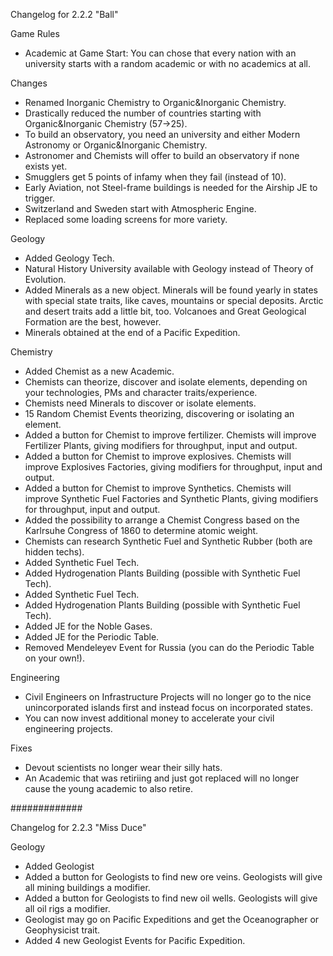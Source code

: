 Changelog for 2.2.2 "Ball"

Game Rules
- Academic at Game Start: You can chose that every nation with an university starts with a random academic or with no academics at all.

Changes
- Renamed Inorganic Chemistry to Organic&Inorganic Chemistry.
- Drastically reduced the number of countries starting with Organic&Inorganic Chemistry (57->25).
- To build an observatory, you need an university and either Modern Astronomy or Organic&Inorganic Chemistry.
- Astronomer and Chemists will offer to build an observatory if none exists yet.
- Smugglers get 5 points of infamy when they fail (instead of 10).
- Early Aviation, not Steel-frame buildings is needed for the Airship JE to trigger.
- Switzerland and Sweden start with Atmospheric Engine.
- Replaced some loading screens for more variety.

Geology
- Added Geology Tech.
- Natural History University available with Geology instead of Theory of Evolution.
- Added Minerals as a new object. Minerals will be found yearly in states with special state traits, like caves, mountains or special deposits. Arctic and desert traits add a little bit, too. Volcanoes and Great Geological Formation are the best, however.
- Minerals obtained at the end of a Pacific Expedition.

Chemistry
- Added Chemist as a new Academic.
- Chemists can theorize, discover and isolate elements, depending on your technologies, PMs and character traits/experience.
- Chemists need Minerals to discover or isolate elements.
- 15 Random Chemist Events theorizing, discovering or isolating an element.
- Added a button for Chemist to improve fertilizer. Chemists will improve Fertilizer Plants, giving modifiers for throughput, input and output.
- Added a button for Chemist to improve explosives. Chemists will improve Explosives Factories, giving modifiers for throughput, input and output.
- Added a button for Chemist to improve Synthetics. Chemists will improve Synthetic Fuel Factories and Synthetic Plants, giving modifiers for throughput, input and output.
- Added the possibility to arrange a Chemist Congress based on the Karlrsuhe Congress of 1860 to determine atomic weight.
- Chemists can research Synthetic Fuel and Synthetic Rubber (both are hidden techs).
- Added Synthetic Fuel Tech.
- Added Hydrogenation Plants Building (possible with Synthetic Fuel Tech).
- Added Synthetic Fuel Tech.
- Added Hydrogenation Plants Building (possible with Synthetic Fuel Tech).
- Added JE for the Noble Gases.
- Added JE for the Periodic Table.
- Removed Mendeleyev Event for Russia (you can do the Periodic Table on your own!).

Engineering
- Civil Engineers on Infrastructure Projects will no longer go to the nice unincorporated islands first and instead focus on incorporated states.
- You can now invest additional money to accelerate your civil engineering projects.

Fixes
- Devout scientists no longer wear their silly hats.
- An Academic that was retiriing and just got replaced will no longer cause the young academic to also retire.

#############

Changelog for 2.2.3 "Miss Duce"

Geology
- Added Geologist
- Added a button for Geologists to find new ore veins. Geologists will give all mining buildings a modifier.
- Added a button for Geologists to find new oil wells. Geologists will give all oil rigs a modifier.
- Geologist may go on Pacific Expeditions and get the Oceanographer or Geophysicist trait.
- Added 4 new Geologist Events for Pacific Expedition.
